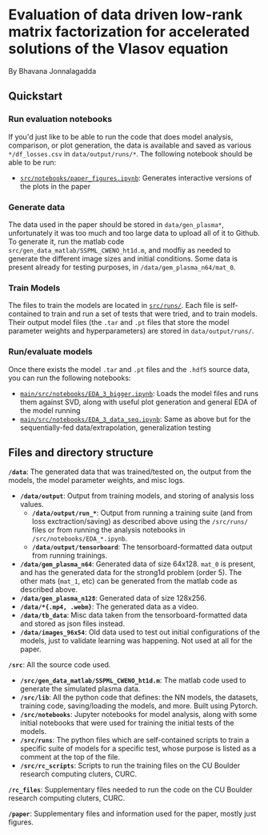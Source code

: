 # Evaluation of data driven low-rank matrix factorization for accelerated solutions of the Vlasov equation

By Bhavana Jonnalagadda

## Quickstart

### Run evaluation notebooks

If you'd just like to be able to run the code that does model analysis, comparison, or plot generation, the data is available and saved as various `*/df_losses.csv` in `data/output/runs/*`. The following notebook should be able to be run:

- [`src/notebooks/paper_figures.ipynb`](https://github.com/Chocbanana/Research-Becker-Group/blob/main/src/notebooks/paper_figures.ipynb): Generates interactive versions of the plots in the paper

### Generate data

The data used in the paper should be stored in `data/gen_plasma*`, unfortunately it was too much and too large data to upload all of it to Github. To generate it, run the matlab code `src/gen_data_matlab/SSPML_CWENO_ht1d.m`, and modfiy as needed to generate the different image sizes and initial conditions. Some data is present already for testing purposes, in `/data/gem_plasma_n64/mat_0`.

### Train Models

The files to train the models are located in [`src/runs/`](https://github.com/Chocbanana/Research-Becker-Group/tree/main/src/runs). Each file is self-contained to train and run a set of tests that were tried, and to train models. Their output model files (the `.tar` and `.pt` files that store the model parameter weights and hyperparameters) are stored in `data/output/runs/`.

### Run/evaluate models

Once there exists the model `.tar` and `.pt` files and the `.hdf5` source data, you can run the following notebooks:

- [`main/src/notebooks/EDA_3_bigger.ipynb`](https://github.com/Chocbanana/Research-Becker-Group/blob/main/src/notebooks/EDA_3_bigger.ipynb): Loads the model files and runs them against SVD, along with useful plot generation and general EDA of the model running
- [`main/src/notebooks/EDA_3_data_seq.ipynb`](https://github.com/Chocbanana/Research-Becker-Group/blob/main/src/notebooks/EDA_3_data_seq.ipynb): Same as above but for the sequentially-fed data/extrapolation, generalization testing

## Files and directory structure

**`/data`**: The generated data that was trained/tested on, the output from the models, the model parameter weights, and misc logs.

- **`/data/output`**: Output from training models, and storing of analysis loss values.
  - **`/data/output/run_*`**: Output from running a training suite (and from loss exctraction/saving) as described above using the `/src/runs/` files or from running the analysis notebooks in `/src/notebooks/EDA_*.ipynb`.
  - **`/data/output/tensorboard`**: The tensorboard-formatted data output from running trainings.
- **`/data/gem_plasma_n64`**: Generated data of size 64x128. `mat_0` is present, and has the generated data for the strong1d problem (order 5). The other mats (`mat_1`, etc) can be generated from the matlab code as described above.
- **`/data/gen_plasma_n128`**: Generated data of size 128x256.
- **`/data/*{.mp4, .webm}`**: The generated data as a video.
- **`/data/tb_data`**: Misc data taken from the tensorboard-formatted data and stored as json files instead.
- **`/data/images_96x54`**: Old data used to test out initial configurations of the models, just to validate learning was happening. Not used at all for the paper.


**`/src`**: All the source code used.

- **`/src/gen_data_matlab/SSPML_CWENO_ht1d.m`**: The matlab code used to generate the simulated plasma data.
- **`/src/lib`**: All the python code that defines: the NN models, the datasets, training code, saving/loading the models, and more. Built using Pytorch.
- **`/src/notebooks`**: Jupyter notebooks for model analysis, along with some initial notebooks that were used for training the initial tests of the models.
- **`/src/runs`**: The python files which are self-contained scripts to train a specific suite of models for a specific test, whose purpose is listed as a comment at the top of the file.
- **`/src/rc_scripts`**: Scripts to run the training files on the CU Boulder research computing cluters, CURC.


**`/rc_files`**: Supplementary files needed to run the code on the CU Boulder research computing cluters, CURC.


**`/paper`**: Supplementary files and information used for the paper, mostly just figures.


